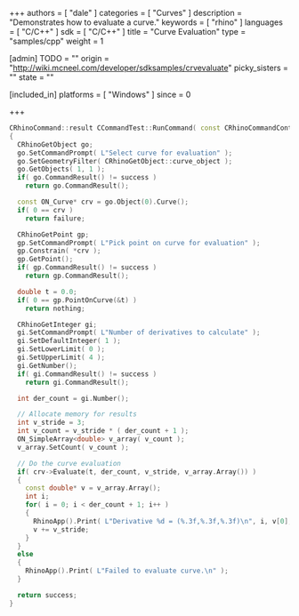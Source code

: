 +++
authors = [ "dale" ]
categories = [ "Curves" ]
description = "Demonstrates how to evaluate a curve."
keywords = [ "rhino" ]
languages = [ "C/C++" ]
sdk = [ "C/C++" ]
title = "Curve Evaluation"
type = "samples/cpp"
weight = 1

[admin]
TODO = ""
origin = "http://wiki.mcneel.com/developer/sdksamples/crvevaluate"
picky_sisters = ""
state = ""

[included_in]
platforms = [ "Windows" ]
since = 0

+++

```cpp
CRhinoCommand::result CCommandTest::RunCommand( const CRhinoCommandContext& context )
{
  CRhinoGetObject go;
  go.SetCommandPrompt( L"Select curve for evaluation" );
  go.SetGeometryFilter( CRhinoGetObject::curve_object );
  go.GetObjects( 1, 1 );
  if( go.CommandResult() != success )
    return go.CommandResult();

  const ON_Curve* crv = go.Object(0).Curve();
  if( 0 == crv )
    return failure;

  CRhinoGetPoint gp;
  gp.SetCommandPrompt( L"Pick point on curve for evaluation" );
  gp.Constrain( *crv );
  gp.GetPoint();
  if( gp.CommandResult() != success )
    return gp.CommandResult();

  double t = 0.0;
  if( 0 == gp.PointOnCurve(&t) )
    return nothing;

  CRhinoGetInteger gi;
  gi.SetCommandPrompt( L"Number of derivatives to calculate" );
  gi.SetDefaultInteger( 1 );
  gi.SetLowerLimit( 0 );
  gi.SetUpperLimit( 4 );
  gi.GetNumber();
  if( gi.CommandResult() != success )
    return gi.CommandResult();

  int der_count = gi.Number();

  // Allocate memory for results
  int v_stride = 3;
  int v_count = v_stride * ( der_count + 1 );
  ON_SimpleArray<double> v_array( v_count );
  v_array.SetCount( v_count );

  // Do the curve evaluation
  if( crv->Evaluate(t, der_count, v_stride, v_array.Array()) )
  {
    const double* v = v_array.Array();
    int i;
    for( i = 0; i < der_count + 1; i++ )
    {
      RhinoApp().Print( L"Derivative %d = (%.3f,%.3f,%.3f)\n", i, v[0], v[1], v[2] );
      v += v_stride;
    }
  }
  else
  {
    RhinoApp().Print( L"Failed to evaluate curve.\n" );
  }

  return success;
}
```
